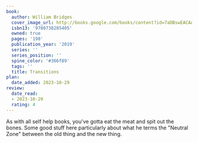```yaml
---
book:
  author: William Bridges
  cover_image_url: http://books.google.com/books/content?id=7aDBswEACAAJ&printsec=frontcover&img=1&zoom=1&source=gbs_api
  isbn13: '9780738285405'
  owned: true
  pages: '198'
  publication_year: '2019'
  series: ''
  series_position: ''
  spine_color: '#366f89'
  tags: ''
  title: Transitions
plan:
  date_added: 2023-10-29
review:
  date_read:
  - 2023-10-29
  rating: 4
---
```

As with all self help books, you've gotta eat the meat and spit out the bones. Some good stuff here particularly about what he terms the "Neutral Zone" between the old thing and the new thing.
